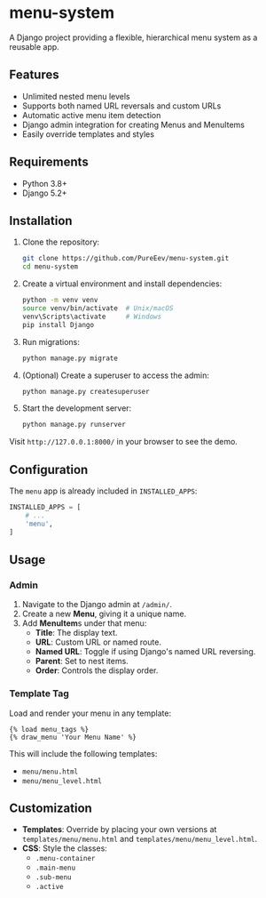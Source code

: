 # menu-system

A Django project providing a flexible, hierarchical menu system as a reusable app.

## Features

- Unlimited nested menu levels
- Supports both named URL reversals and custom URLs
- Automatic active menu item detection
- Django admin integration for creating Menus and MenuItems
- Easily override templates and styles

## Requirements

- Python 3.8+
- Django 5.2+

## Installation

1. Clone the repository:
   ```bash
   git clone https://github.com/PureEev/menu-system.git
   cd menu-system
   ```
2. Create a virtual environment and install dependencies:
   ```bash
   python -m venv venv
   source venv/bin/activate  # Unix/macOS
   venv\Scripts\activate     # Windows
   pip install Django
   ```
3. Run migrations:
   ```bash
   python manage.py migrate
   ```
4. (Optional) Create a superuser to access the admin:
   ```bash
   python manage.py createsuperuser
   ```
5. Start the development server:
   ```bash
   python manage.py runserver
   ```

Visit `http://127.0.0.1:8000/` in your browser to see the demo.

## Configuration

The `menu` app is already included in `INSTALLED_APPS`:

```python
INSTALLED_APPS = [
    # ...
    'menu',
]
```

## Usage

### Admin

1. Navigate to the Django admin at `/admin/`.
2. Create a new **Menu**, giving it a unique name.
3. Add **MenuItem**s under that menu:
   - **Title**: The display text.
   - **URL**: Custom URL or named route.
   - **Named URL**: Toggle if using Django's named URL reversing.
   - **Parent**: Set to nest items.
   - **Order**: Controls the display order.

### Template Tag

Load and render your menu in any template:

```django
{% load menu_tags %}
{% draw_menu 'Your Menu Name' %}
```

This will include the following templates:

- `menu/menu.html`
- `menu/menu_level.html`

## Customization

- **Templates**: Override by placing your own versions at `templates/menu/menu.html` and `templates/menu/menu_level.html`.
- **CSS**: Style the classes:
  - `.menu-container`
  - `.main-menu`
  - `.sub-menu`
  - `.active`
